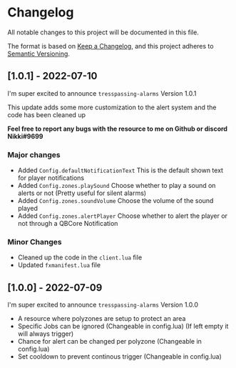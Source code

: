 # Changelog

All notable changes to this project will be documented in this file.

The format is based on [Keep a Changelog](https://keepachangelog.com/en/1.0.0/),
and this project adheres to [Semantic Versioning](https://semver.org/spec/v2.0.0.html).

## [1.0.1] - 2022-07-10

I'm super excited to announce `tresspassing-alarms` Version 1.0.1

This update adds some more customization to the alert system and the code has been cleaned up

**Feel free to report any bugs with the resource to me on Github or discord Nikki#9699**

### Major changes

- Added `Config.defaultNotificationText` This is the default shown text for player notifications
- Added `Config.zones.playSound` Choose whether to play a sound on alerts or not (Pretty useful for silent alarms)
- Added `Config.zones.soundVolume` Choose the volume of the sound played
- Added `Config.zones.alertPlayer` Choose whether to alert the player or not through a QBCore Notification

### Minor Changes
- Cleaned up the code in the `client.lua` file
- Updated `fxmanifest.lua` file

## [1.0.0] - 2022-07-09

I'm super excited to announce `tresspassing-alarms` Version 1.0.0

- A resource where polyzones are setup to protect an area
- Specific Jobs can be ignored (Changeable in config.lua) (If left empty it will always trigger)
- Chance for alert can be changed per polyzone (Changeable in config.lua)
- Set cooldown to prevent continous trigger (Changeable in config.lua)
